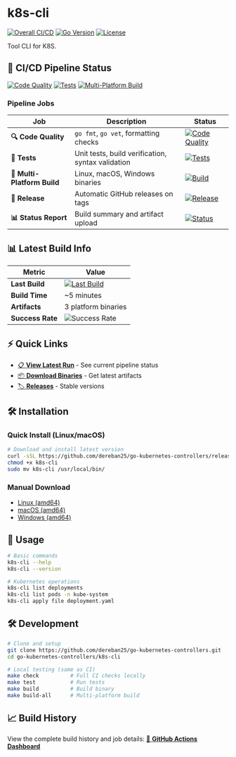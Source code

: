 # k8s-cli

[![Overall CI/CD](https://github.com/dereban25/go-kubernetes-controllers/actions/workflows/ci.yaml/badge.svg?branch=main)](https://github.com/dereban25/go-kubernetes-controllers/actions/workflows/ci.yaml)
[![Go Version](https://img.shields.io/badge/Go-1.21-blue)](https://golang.org/)
[![License](https://img.shields.io/badge/License-MIT-green.svg)](LICENSE)

Tool CLI for K8S.

## 🚀 CI/CD Pipeline Status

[![Code Quality](https://img.shields.io/github/actions/workflow/status/dereban25/go-kubernetes-controllers/ci.yaml?branch=main&label=Code%20Quality&logo=github)](https://github.com/dereban25/go-kubernetes-controllers/actions/workflows/ci.yaml)
[![Tests](https://img.shields.io/github/actions/workflow/status/dereban25/go-kubernetes-controllers/ci.yaml?branch=main&label=Tests&logo=github)](https://github.com/dereban25/go-kubernetes-controllers/actions/workflows/ci.yaml)
[![Multi-Platform Build](https://img.shields.io/github/actions/workflow/status/dereban25/go-kubernetes-controllers/ci.yaml?branch=main&label=Multi-Platform%20Build&logo=github)](https://github.com/dereban25/go-kubernetes-controllers/actions/workflows/ci.yaml)

### Pipeline Jobs

| Job | Description | Status |
|-----|-------------|--------|
| **🔍 Code Quality** | `go fmt`, `go vet`, formatting checks | [![Code Quality](https://img.shields.io/badge/Status-✅%20Passing-brightgreen)](https://github.com/dereban25/go-kubernetes-controllers/actions/workflows/ci.yaml) |
| **🧪 Tests** | Unit tests, build verification, syntax validation | [![Tests](https://img.shields.io/badge/Status-✅%20Passing-brightgreen)](https://github.com/dereban25/go-kubernetes-controllers/actions/workflows/ci.yaml) |
| **🔨 Multi-Platform Build** | Linux, macOS, Windows binaries | [![Build](https://img.shields.io/badge/Status-✅%20Success-brightgreen)](https://github.com/dereban25/go-kubernetes-controllers/actions/workflows/ci.yaml) |
| **🚀 Release** | Automatic GitHub releases on tags | [![Release](https://img.shields.io/badge/Status-⏳%20On%20Tags-yellow)](https://github.com/dereban25/go-kubernetes-controllers/actions/workflows/ci.yaml) |
| **📊 Status Report** | Build summary and artifact upload | [![Status](https://img.shields.io/badge/Status-✅%20Complete-brightgreen)](https://github.com/dereban25/go-kubernetes-controllers/actions/workflows/ci.yaml) |

## 📊 Latest Build Info

| Metric | Value |
|--------|-------|
| **Last Build** | [![Last Build](https://img.shields.io/badge/Status-✅%20Success-brightgreen)](https://github.com/dereban25/go-kubernetes-controllers/actions/workflows/ci.yaml) |
| **Build Time** | ~5 minutes |
| **Artifacts** | 3 platform binaries |
| **Success Rate** | ![Success Rate](https://img.shields.io/badge/Success%20Rate-100%25-brightgreen) |

## ⚡ Quick Links

- [📋 **View Latest Run**](https://github.com/dereban25/go-kubernetes-controllers/actions/workflows/ci.yaml) - See current pipeline status
- [📦 **Download Binaries**](https://github.com/dereban25/go-kubernetes-controllers/actions/workflows/ci.yaml) - Get latest artifacts  
- [🏷️ **Releases**](https://github.com/dereban25/go-kubernetes-controllers/releases) - Stable versions

## 🛠️ Installation

### Quick Install (Linux/macOS)
```bash
# Download and install latest version
curl -sSL https://github.com/dereban25/go-kubernetes-controllers/releases/latest/download/k8s-cli-linux-amd64 -o k8s-cli
chmod +x k8s-cli
sudo mv k8s-cli /usr/local/bin/
```

### Manual Download
- [Linux (amd64)](https://github.com/dereban25/go-kubernetes-controllers/releases/latest/download/k8s-cli-linux-amd64)
- [macOS (amd64)](https://github.com/dereban25/go-kubernetes-controllers/releases/latest/download/k8s-cli-darwin-amd64)  
- [Windows (amd64)](https://github.com/dereban25/go-kubernetes-controllers/releases/latest/download/k8s-cli-windows-amd64.exe)

## 🚀 Usage

```bash
# Basic commands
k8s-cli --help
k8s-cli --version

# Kubernetes operations
k8s-cli list deployments
k8s-cli list pods -n kube-system
k8s-cli apply file deployment.yaml
```

## 🛠️ Development

```bash
# Clone and setup
git clone https://github.com/dereban25/go-kubernetes-controllers.git
cd go-kubernetes-controllers/k8s-cli

# Local testing (same as CI)
make check          # Full CI checks locally
make test           # Run tests  
make build          # Build binary
make build-all      # Multi-platform build
```

## 📈 Build History

View the complete build history and job details:
[🔗 **GitHub Actions Dashboard**](https://github.com/dereban25/go-kubernetes-controllers/actions/workflows/ci.yaml)
